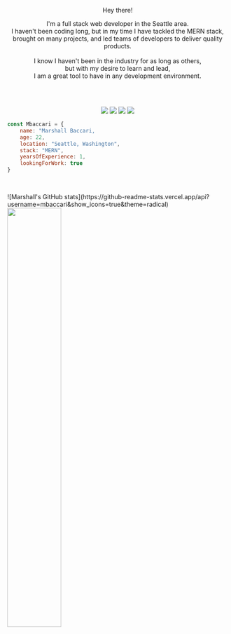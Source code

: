 </h1>

<p align='center'>
Hey there!
<p/>
<p align='center'>
I'm a full stack web developer in the Seattle area.
<br>
I haven't been coding long, but in my time I have tackled the MERN stack,
<br>
brought on many projects, and led teams of developers to deliver quality products.
<br>
<br>
I know I haven't been in the industry for as long as others,
<br>
but with my desire to learn and lead, 
<br>
I am a great tool to have in any development environment.
<br>
<br>

<p/>

<br>

<p>
<div align="center">
  <img src="https://img.shields.io/badge/-HTML-c58545?style=for-the-badge&logo=html5&logoColor=c58545&labelColor=282828">
  <img src="https://img.shields.io/badge/-CSS-d1a01f?style=for-the-badge&logo=css3&logoColor=d1a01f&labelColor=282828">
  <img src="https://img.shields.io/badge/-Javascript-f7df1e?style=for-the-badge&logo=javascript&logoColor=f7df1e&labelColor=282828">
  <img src="https://img.shields.io/badge/-React-61DBFB?style=for-the-badge&logo=react&logoColor=61DBFB&labelColor=282828">
</div>
</p>

```JavaScript
const Mbaccari = {
    name: "Marshall Baccari,
    age: 22,
    location: "Seattle, Washington",
    stack: "MERN",
    yearsOfExperience: 1,
    lookingForWork: true
}
```
<br>
<p align="left">
  ![Marshall's GitHub stats](https://github-readme-stats.vercel.app/api?username=mbaccari&show_icons=true&theme=radical)
  <img width="49.5%" src="https://github-readme-streak-stats.herokuapp.com/?user=mbaccari&theme=gruvbox&hide_border=true" />
</p>
